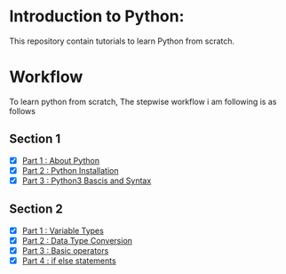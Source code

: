 # Introduction to Python:

This repository contain tutorials to learn Python from scratch.

# Workflow
To learn python from scratch, The stepwise workflow i am following is as follows

## Section 1
- [x] [Part 1 : About Python](doc/python_intro.md)
- [x] [Part 2 : Python Installation](doc/python_install.md)
- [x] [Part 3 : Python3 Bascis and Syntax](doc/run_python.md)

## Section 2
- [x] [Part 1 : Variable Types](doc/variable_type.md)
- [x] [Part 2 : Data Type Conversion](doc/datatype_conersion.md)
- [x] [Part 3 : Basic operators](doc/operators.md)
- [x] [Part 4 : if else statements](doc/if_else.md)
